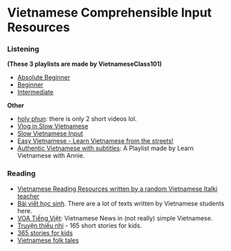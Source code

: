 # Vietnamese Comprehensible Input Resources

### Listening

**(These 3 playlists are made by VietnameseClass101)**

- [Absolute Beginner](https://www.youtube.com/playlist?list=PLunONiOw9GxL3KEhx7lTJbY8-COYXBkyK)
- [Beginner](https://www.youtube.com/playlist?list=PLunONiOw9GxLoQOkTELRyn8xUgY9MP_PR)
- [Intermediate](https://www.youtube.com/playlist?list=PLunONiOw9GxJqez21K_cBsNV4k_9dPg0U)

**Other**

- [holy phun](https://www.youtube.com/channel/UCBRTv26bFOoQvCsKluwuCDQ): there is only 2 short videos lol.
- [Vlog in Slow Vietnamese](https://www.youtube.com/playlist?list=PLW2Cgj7b_FvjiNUTa4GHRJz2H8SbncPCy)
- [Slow Vietnamese Input](https://www.youtube.com/playlist?list=PLW2Cgj7b_FviK9D0yZ6-n2R3WgeuZieTT)
- [Easy Vietnamese - Learn Vietnamese from the streets!](https://www.youtube.com/playlist?list=PLA5UIoabheFN8XxzGYrLkEDuhxESQ8kUr)
- [Authentic Vietnamese with subtitles](https://www.youtube.com/playlist?list=PLnVIHsBDulRMiCJThslqsejGhWlLEHGQ6): A Playlist made by Learn Vietnamese with Annie.

### Reading 

- [Vietnamese Reading Resources written by a random Vietnamese Italki teacher](http://easyvietnamese.weebly.com/reading)
- [Bài viết học sinh](https://tiengviethuchanh.wordpress.com/bai-viet-hoc-sinh/). There are a lot of texts written by Vietnamese students here.
- [VOA Tiếng Việt](https://www.voatiengviet.com/): Vietnamese News in (not really) simple Vietnamese.
- [Truyện thiếu nhi](https://tiengviethuchanh.wordpress.com/truyen-thieu-nhi/) - 165 short stories for kids.
- [365 stories for kids](https://truyenchobe.com/tag/1001-chuyen-ke-cho-be-truoc-gio-di-ngu)
- [Vietnamese folk tales](https://tiengviethuchanh.wordpress.com/truyen-co-tich/)




